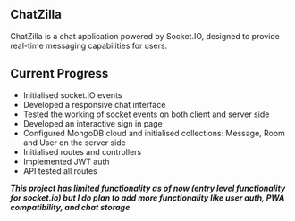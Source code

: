 ## ChatZilla

ChatZilla is a chat application powered by Socket.IO, designed to provide real-time messaging capabilities for users. 

## Current Progress

- Initialised socket.IO events
- Developed a responsive chat interface 
- Tested the working of socket events on both client and server side
- Developed an interactive sign in page
- Configured MongoDB cloud and initialised collections: Message, Room and User on the server side
- Initialised routes and controllers
- Implemented JWT auth
- API tested all routes


***This project has limited functionality as of now (entry level functionality for socket.io) but I do plan to add more functionality like user auth, PWA compatibility, and chat storage***